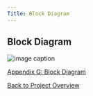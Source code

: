 ```yaml
---
Title: Block Diagram
---
```


## Block Diagram

![image caption]([https://imgur.com/a/DUwhyDn](https://discord.com/channels/1062096005992034424/1062096006642147503/1079524948172869683))

[Appendix G: Block Diagram](AppendixG_SoftwareProposal.md)

[Back to Project Overview](index.md)
